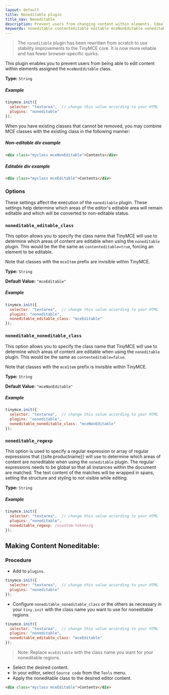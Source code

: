 ```yaml
---
layout: default
title: Noneditable plugin
title_nav: Noneditable
description: Prevent users from changing content within elements. Ideal for templates.
keywords: noneditable contenteditable editable mceNonEditable noneditable_editable_class noneditable_noneditable_class noneditable_regexp
---
```


> The `noneditable` plugin has been rewritten from scratch to use stability improvements to the TinyMCE core. It is now more reliable and has fewer browser-specific quirks.

This plugin enables you to prevent users from being able to edit content within elements assigned the `mceNonEditable` class.

**Type:** `String`

##### Example

```js
tinymce.init({
  selector: "textarea",  // change this value according to your HTML
  plugins: "noneditable"
});
```

When you have existing classes that cannot be removed, you may combine MCE classes with the existing class in the following manner:

##### Non-editable div example

```html
<div class="myclass mceNonEditable">Contents</div>
```

##### Editable div example

```html
<div class="myclass mceEditable">Contents</div>
```

### Options

These settings affect the execution of the `noneditable` plugin. These settings help determine which areas of the editor's editable area will remain editable and which will be converted to non-editable status.

### `noneditable_editable_class`

This option allows you to specify the class name that TinyMCE will use to determine which areas of content are editable when using the `noneditable` plugin. This would be the the same as `contenteditable=true`, forcing an element to be editable.

Note that classes with the `mceItem` prefix are invisible within TinyMCE.

**Type:** `String`

**Default Value:** `"mceEditable"`

##### Example

```js
tinymce.init({
  selector: "textarea",  // change this value according to your HTML
  plugins: "noneditable",
  noneditable_editable_class: "mceEditable"
});
```

### `noneditable_noneditable_class`

This option allows you to specify the class name that TinyMCE will use to determine which areas of content are editable when using the `noneditable` plugin. This would be the same as `contenteditable=false`.

Note that classes with the `mceItem` prefix is invisible within TinyMCE.

**Type:** `String`

**Default Value:** `"mceNonEditable"`

##### Example

```js
tinymce.init({
  selector: "textarea",  // change this value according to your HTML
  plugins: "noneditable",
  noneditable_noneditable_class: "mceNonEditable"
});
```

### `noneditable_regexp`

This option is used to specify a regular expression or array of regular expressions that {{site.productname}} will use to determine which areas of content are noneditable when using the `noneditable` plugin. The regular expressions needs to be global so that all instances within the document are matched. The text content of the matches will be wrapped in spans, setting the structure and styling to not visible while editing.

**Type:** `String`

##### Example

```js
tinymce.init({
  selector: "textarea",  // change this value according to your HTML
  plugins: "noneditable",
  noneditable_regexp: /<custom-token>/g
});
```

## Making Content Noneditable:

### Procedure

* Add to `plugins`.

```js
tinymce.init({
  selector: "textarea",  // change this value according to your HTML
  plugins: "noneditable"
});
```

* Configure `noneditable_noneditable_class` or the others as necessary in your `tiny.init` with the class name you want to use for noneditable regions.

```js
tinymce.init({
  selector: "textarea",  // change this value according to your HTML
  plugins: "noneditable",
  noneditable_editable_class: "mceEditable"
});
```
> Note: Replace `mceEditable` with the class name you want for your noneditable regions.

* Select the desired content.
* In your editor, select `Source code` from the `Tools` menu.
* Apply the noneditable class to the desired editor content.

```html
<div class="myclass mceEditable">Contents</div>
```



